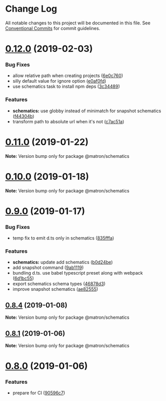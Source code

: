 # Change Log

All notable changes to this project will be documented in this file.
See [Conventional Commits](https://conventionalcommits.org) for commit guidelines.

# [0.12.0](https://github.com/emyann/matron/compare/v0.11.0...v0.12.0) (2019-02-03)


### Bug Fixes

* allow relative path when creating projects ([6e0c760](https://github.com/emyann/matron/commit/6e0c760))
* silly default value for ignore option ([e0af0fd](https://github.com/emyann/matron/commit/e0af0fd))
* use schematics task to install npm deps ([3c34489](https://github.com/emyann/matron/commit/3c34489))


### Features

* **schematics:** use globby instead of minimatch for snapshot schematics ([f44304b](https://github.com/emyann/matron/commit/f44304b))
* transform path to absolute url when it's not ([c7ac51a](https://github.com/emyann/matron/commit/c7ac51a))





# [0.11.0](https://github.com/emyann/matron/compare/v0.10.0...v0.11.0) (2019-01-22)

**Note:** Version bump only for package @matron/schematics





# [0.10.0](https://github.com/emyann/matron/compare/v0.9.0...v0.10.0) (2019-01-18)

**Note:** Version bump only for package @matron/schematics





# [0.9.0](https://github.com/emyann/matron/compare/v0.8.5...v0.9.0) (2019-01-17)


### Bug Fixes

* temp fix to emit d.ts only in schematics ([835fffa](https://github.com/emyann/matron/commit/835fffa))


### Features

* **schematics:** update add schematics ([b0d24be](https://github.com/emyann/matron/commit/b0d24be))
* add snapshot command ([9ab1119](https://github.com/emyann/matron/commit/9ab1119))
* bundling d.ts. use babel typescript preset along with webpack ([6d1bc55](https://github.com/emyann/matron/commit/6d1bc55))
* export schematics schema types ([46878d3](https://github.com/emyann/matron/commit/46878d3))
* improve snapshot schematics ([ae82555](https://github.com/emyann/matron/commit/ae82555))





## [0.8.4](https://github.com/emyann/matron/compare/v0.8.3...v0.8.4) (2019-01-08)

**Note:** Version bump only for package @matron/schematics





## [0.8.1](https://github.com/emyann/matron/compare/v0.8.0...v0.8.1) (2019-01-06)

**Note:** Version bump only for package @matron/schematics





# [0.8.0](https://github.com/emyann/matron/compare/v0.7.2...v0.8.0) (2019-01-06)


### Features

* prepare for CI ([90596c7](https://github.com/emyann/matron/commit/90596c7))
